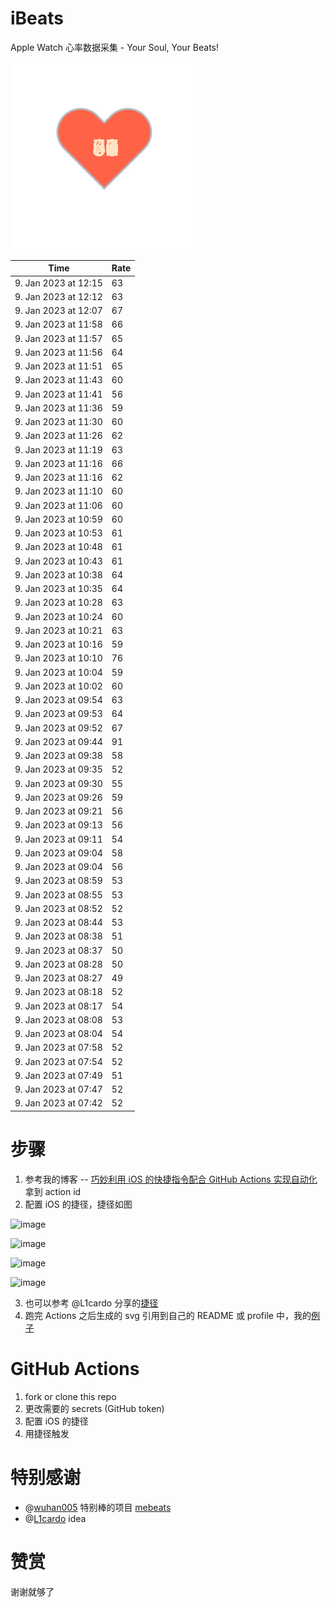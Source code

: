 # iBeats
Apple Watch 心率数据采集 - Your Soul, Your Beats!

![](./files/heart.svg)

<!--START_SECTION:my_heart_rate-->
| Time | Rate | 
 | ---- | ---- | 
| 9. Jan 2023 at 12:15 | 63 |
| 9. Jan 2023 at 12:12 | 63 |
| 9. Jan 2023 at 12:07 | 67 |
| 9. Jan 2023 at 11:58 | 66 |
| 9. Jan 2023 at 11:57 | 65 |
| 9. Jan 2023 at 11:56 | 64 |
| 9. Jan 2023 at 11:51 | 65 |
| 9. Jan 2023 at 11:43 | 60 |
| 9. Jan 2023 at 11:41 | 56 |
| 9. Jan 2023 at 11:36 | 59 |
| 9. Jan 2023 at 11:30 | 60 |
| 9. Jan 2023 at 11:26 | 62 |
| 9. Jan 2023 at 11:19 | 63 |
| 9. Jan 2023 at 11:16 | 66 |
| 9. Jan 2023 at 11:16 | 62 |
| 9. Jan 2023 at 11:10 | 60 |
| 9. Jan 2023 at 11:06 | 60 |
| 9. Jan 2023 at 10:59 | 60 |
| 9. Jan 2023 at 10:53 | 61 |
| 9. Jan 2023 at 10:48 | 61 |
| 9. Jan 2023 at 10:43 | 61 |
| 9. Jan 2023 at 10:38 | 64 |
| 9. Jan 2023 at 10:35 | 64 |
| 9. Jan 2023 at 10:28 | 63 |
| 9. Jan 2023 at 10:24 | 60 |
| 9. Jan 2023 at 10:21 | 63 |
| 9. Jan 2023 at 10:16 | 59 |
| 9. Jan 2023 at 10:10 | 76 |
| 9. Jan 2023 at 10:04 | 59 |
| 9. Jan 2023 at 10:02 | 60 |
| 9. Jan 2023 at 09:54 | 63 |
| 9. Jan 2023 at 09:53 | 64 |
| 9. Jan 2023 at 09:52 | 67 |
| 9. Jan 2023 at 09:44 | 91 |
| 9. Jan 2023 at 09:38 | 58 |
| 9. Jan 2023 at 09:35 | 52 |
| 9. Jan 2023 at 09:30 | 55 |
| 9. Jan 2023 at 09:26 | 59 |
| 9. Jan 2023 at 09:21 | 56 |
| 9. Jan 2023 at 09:13 | 56 |
| 9. Jan 2023 at 09:11 | 54 |
| 9. Jan 2023 at 09:04 | 58 |
| 9. Jan 2023 at 09:04 | 56 |
| 9. Jan 2023 at 08:59 | 53 |
| 9. Jan 2023 at 08:55 | 53 |
| 9. Jan 2023 at 08:52 | 52 |
| 9. Jan 2023 at 08:44 | 53 |
| 9. Jan 2023 at 08:38 | 51 |
| 9. Jan 2023 at 08:37 | 50 |
| 9. Jan 2023 at 08:28 | 50 |
| 9. Jan 2023 at 08:27 | 49 |
| 9. Jan 2023 at 08:18 | 52 |
| 9. Jan 2023 at 08:17 | 54 |
| 9. Jan 2023 at 08:08 | 53 |
| 9. Jan 2023 at 08:04 | 54 |
| 9. Jan 2023 at 07:58 | 52 |
| 9. Jan 2023 at 07:54 | 52 |
| 9. Jan 2023 at 07:49 | 51 |
| 9. Jan 2023 at 07:47 | 52 |
| 9. Jan 2023 at 07:42 | 52 |

<!--END_SECTION:my_heart_rate-->

# 步骤
1. 参考我的博客 -- [巧妙利用 iOS 的快捷指令配合 GitHub Actions 实现自动化](https://github.com/yihong0618/gitblog/issues/198) 拿到 action id
2. 配置 iOS 的捷径，捷径如图

![image](https://user-images.githubusercontent.com/15976103/122154218-0db0b480-ce97-11eb-93bb-5aec07c558dc.png)

![image](https://user-images.githubusercontent.com/15976103/122154236-186b4980-ce97-11eb-8e4b-70551a0391ae.png)

![image](https://user-images.githubusercontent.com/15976103/122154268-2d47dd00-ce97-11eb-902e-3acf292265a9.png)

![image](https://user-images.githubusercontent.com/15976103/122174055-fa144680-ceb4-11eb-9be2-3eb83cd516f7.png)

3. 也可以参考 @L1cardo 分享的[捷径](https://www.icloud.com/shortcuts/6ab6047b459c41ad822ad6b94b1c03d4)
4. 跑完 Actions 之后生成的 svg 引用到自己的 README 或 profile 中，我的[例子](https://github.com/yihong0618) 

# GitHub Actions

1. fork or clone this repo
2. 更改需要的 secrets (GitHub token)
3. 配置 iOS 的捷径
4. 用捷径触发

# 特别感谢
- @[wuhan005](https://github.com/wuhan005) 特别棒的项目 [mebeats](https://github.com/wuhan005/mebeats)
- @[L1cardo](https://github.com/L1cardo) idea

# 赞赏
谢谢就够了
